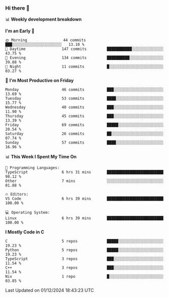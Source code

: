 ### Hi there 👋

📊 **Weekly development breakdown**
<!--START_SECTION:waka-->
**I'm an Early 🐤** 

```text
🌞 Morning                44 commits          ███░░░░░░░░░░░░░░░░░░░░░░   13.10 % 
🌆 Daytime                147 commits         ███████████░░░░░░░░░░░░░░   43.75 % 
🌃 Evening                134 commits         ██████████░░░░░░░░░░░░░░░   39.88 % 
🌙 Night                  11 commits          █░░░░░░░░░░░░░░░░░░░░░░░░   03.27 % 
```
📅 **I'm Most Productive on Friday** 

```text
Monday                   46 commits          ███░░░░░░░░░░░░░░░░░░░░░░   13.69 % 
Tuesday                  53 commits          ████░░░░░░░░░░░░░░░░░░░░░   15.77 % 
Wednesday                40 commits          ███░░░░░░░░░░░░░░░░░░░░░░   11.90 % 
Thursday                 45 commits          ███░░░░░░░░░░░░░░░░░░░░░░   13.39 % 
Friday                   69 commits          █████░░░░░░░░░░░░░░░░░░░░   20.54 % 
Saturday                 26 commits          ██░░░░░░░░░░░░░░░░░░░░░░░   07.74 % 
Sunday                   57 commits          ████░░░░░░░░░░░░░░░░░░░░░   16.96 % 
```


📊 **This Week I Spent My Time On** 

```text
💬 Programming Languages: 
TypeScript               6 hrs 31 mins       █████████████████████████   98.12 % 
Other                    7 mins              ░░░░░░░░░░░░░░░░░░░░░░░░░   01.88 % 

🔥 Editors: 
VS Code                  6 hrs 39 mins       █████████████████████████   100.00 % 

💻 Operating System: 
Linux                    6 hrs 39 mins       █████████████████████████   100.00 % 
```

**I Mostly Code in C** 

```text
C                        5 repos             █████░░░░░░░░░░░░░░░░░░░░   19.23 % 
Python                   5 repos             █████░░░░░░░░░░░░░░░░░░░░   19.23 % 
TypeScript               3 repos             ███░░░░░░░░░░░░░░░░░░░░░░   11.54 % 
C++                      3 repos             ███░░░░░░░░░░░░░░░░░░░░░░   11.54 % 
Nix                      1 repo              █░░░░░░░░░░░░░░░░░░░░░░░░   03.85 % 
```




 Last Updated on 01/12/2024 18:43:23 UTC
<!--END_SECTION:waka-->
<!--
**R-enanVieira/R-enanVieira** is a ✨ _special_ ✨ repository because its `README.md` (this file) appears on your GitHub profile.

Here are some ideas to get you started:

- 🔭 I’m currently working on ...
- 🌱 I’m currently learning ...
- 👯 I’m looking to collaborate on ...
- 🤔 I’m looking for help with ...
- 💬 Ask me about ...
- 📫 How to reach me: ...
- 😄 Pronouns: ...
- ⚡ Fun fact: ...
-->
